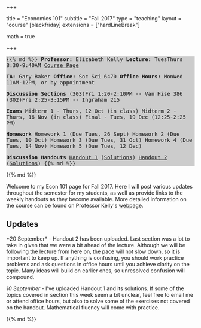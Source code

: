 +++

title = "Economics 101"
subtitle = "Fall  2017"
type = "teaching"
layout = "course"
[blackfriday]
  extensions = ["hardLineBreak"]
  
math = true

+++

<style type="text/css">
#sidebar {
background: #cccccc;
font-family: monospace
}
</style>

<div class="row">
<div class="col-xs-12 col-md-5" id="sidebar">

{{% md %}}
**Professor:** Elizabeth Kelly
**Lecture:** TuesThurs 8:30-9:40AM
[Course Page](http://www.ssc.wisc.edu/~ekelly/econ101/)

**TA:** Gary Baker
**Office:** Soc Sci 6470
**Office Hours:** MonWed 11AM-12PM, or by appointment

**Discussion Sections**
(303)Fri 1:20-2:10PM -- Van Hise 386
(302)Fri 2:25-3:15PM -- Ingraham 215

**Exams**
Midterm 1 - Thurs, 12 Oct (in class)
Midterm 2 - Thurs, 16 Nov (in class)
Final - Tues, 19 Dec (12:25-2:25 PM)

**Homework**
Homework 1 (Due Tues, 26 Sept)
Homework 2 (Due Tues, 10 Oct)
Homework 3 (Due Tues, 31 Oct)
Homework 4 (Due Tues, 14 Nov)
Homework 5 (Due Tues, 12 Dec)

**Discussion Handouts**
[Handout 1](https://drive.google.com/open?id=0B0B9_804AJMoNnJ0YXEyMjR4Z2s) ([Solutions](https://drive.google.com/open?id=0B0B9_804AJMoUTlVSUFmd3V0bFE))
[Handout 2](https://drive.google.com/open?id=0B0B9_804AJMobWt3dXZhZDA1YnM) ([Solutions](https://drive.google.com/open?id=0B0B9_804AJMoaU5MSURDUzFJTGs))
{{% md %}}
</div>

<div class="col-xs-12 col-md-7">{{% md %}}


Welcome to my Econ 101 page for Fall 2017. Here I will post various updates throughout the semester for my students, as well as provide links to the weekly handouts as they become available. More detailed information on the course can be found on Professor Kelly's [webpage](http://www.ssc.wisc.edu/~ekelly/econ101/).

<h2>Updates</h2>
*20 September* - Handout 2 has been uploaded. Last section was a lot to take in given that we were a bit ahead of the lecture. Although we will be following the lecture from here on, the pace will not slow down, so it is important to keep up. If anything is confusing, you should work practice problems and ask questions in office hours until you achieve clarity on the topic. Many ideas will build on earlier ones, so unresolved confusion will compound. 

*10 September* - I've uploaded Handout 1 and its solutions. If some of the topics covered in section this week seem a bit unclear, feel free to email me or attend office hours, but also to solve some of the exercises not covered on the handout. Mathematical fluency will come with practice.


{{% md %}}
<div>
</div>
